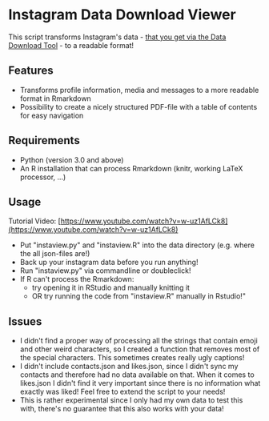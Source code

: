# Instagram Data Download Viewer

This script transforms Instagram's data - [that you get via the Data Download Tool](https://www.cnet.com/how-to/how-to-download-all-your-instagram-data/) - to a readable format!

## Features

- Transforms profile information, media and messages to a more readable format in Rmarkdown
- Possibility to create a nicely structured PDF-file with a table of contents for easy navigation

## Requirements

- Python (version 3.0 and above)
- An R installation that can process Rmarkdown (knitr, working LaTeX processor, ...)

## Usage

Tutorial Video: [https://www.youtube.com/watch?v=w-uz1AfLCk8](https://www.youtube.com/watch?v=w-uz1AfLCk8)

- Put "instaview.py" and "instaview.R" into the data directory (e.g. where the all json-files are!)
- Back up your instagram data before you run anything!
- Run "instaview.py" via commandline or doubleclick!
- If R can't process the Rmarkdown:
  - try opening it in RStudio and manually knitting it 
  - OR try running the code from "instaview.R" manually in Rstudio!"

## Issues

- I didn't find a proper way of processing all the strings that contain emoji and other weird characters, so I created a function that removes most of the special characters. This sometimes creates really ugly captions!
- I didn't include contacts.json and likes.json, since I didn't sync my contacts and therefore had no data available on that. When it comes to likes.json I didn't find it very important since there is no information what exactly was liked! Feel free to extend the script to your needs!
- This is rather experimental since I only had my own data to test this with, there's no guarantee that this also works with your data!
